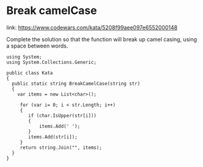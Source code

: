 # Break camelCase

link: https://www.codewars.com/kata/5208f99aee097e6552000148

Complete the solution so that the function will break up camel casing, using a space between words.

```
using System;
using System.Collections.Generic;

public class Kata
{
  public static string BreakCamelCase(string str)
  {
    var items = new List<char>();

     for (var i= 0; i < str.Length; i++)
     {
        if (char.IsUpper(str[i]))
        {
            items.Add(' ');
        }
        items.Add(str[i]);
     }
     return string.Join("", items);
  }
}